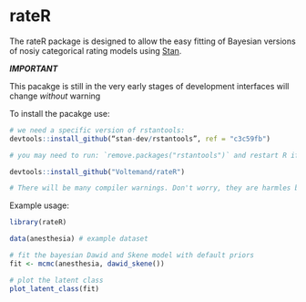 # rateR

The rateR package is designed to allow the easy fitting of Bayesian versions of nosiy categorical rating models using [Stan](https://mc-stan.org/).

***IMPORTANT***

This pacakge is still in the very early stages of development interfaces will change *without* warning

To install the pacakge use:

``` r
# we need a specific version of rstantools:
devtools::install_github(“stan-dev/rstantools”, ref = "c3c59fb")

# you may need to run: `remove.packages("rstantools")` and restart R if rstantools is already loaded

devtools::install_github("Voltemand/rateR")

# There will be many compiler warnings. Don't worry, they are harmles but difficult to remove unfortunatly
```

Example usage:

```r
library(rateR)

data(anesthesia) # example dataset

# fit the bayesian Dawid and Skene model with default priors
fit <- mcmc(anesthesia, dawid_skene())

# plot the latent class
plot_latent_class(fit)
```
